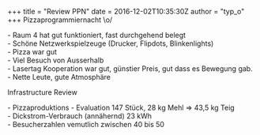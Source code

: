 +++
title = "Review PPN"
date = 2016-12-02T10:35:30Z
author = "typ_o"
+++
Pizzaprogrammiernacht \\o/  
  
\- Raum 4 hat gut funktioniert, fast durchgehend belegt  
\- Schöne Netzwerkspielzeuge (Drucker, Flipdots, Blinkenlights)  
\- Pizza war gut  
\- Viel Besuch von Ausserhalb  
\- Lasertag Kooperation war gut, günstier Preis, gut dass es Bewegung
gab.  
\- Nette Leute, gute Atmosphäre  
  
Infrastructure Review  
  
\- Pizzaproduktions - Evaluation 147 Stück, 28 kg Mehl =\> 43,5 kg
Teig  
\- Dickstrom-Verbrauch (annähernd) 23 kWh  
\- Besucherzahlen vemutlich zwischen 40 bis 50
